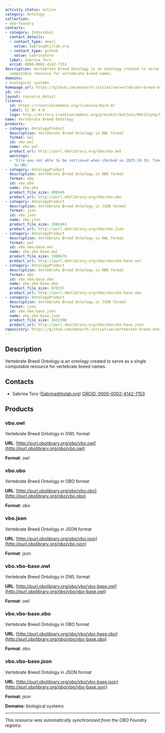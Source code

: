 ```yaml
---
activity_status: active
category: Ontology
collection:
- obo-foundry
contacts:
- category: Individual
  contact_details:
  - contact_type: email
    value: Sabrina@tislab.org
  - contact_type: github
    value: sabrinatoro
  label: Sabrina Toro
  orcid: 0000-0002-4142-7153
description: Vertebrate Breed Ontology is an ontology created to serve as a single
  computable resource for vertebrate breed names.
domains:
- biological systems
homepage_url: https://github.com/monarch-initiative/vertebrate-breed-ontology
id: vbo
layout: resource_detail
license:
  id: https://creativecommons.org/licenses/by/4.0/
  label: CC BY 4.0
  logo: http://mirrors.creativecommons.org/presskit/buttons/80x15/png/by.png
name: Vertebrate Breed Ontology
products:
- category: OntologyProduct
  description: Vertebrate Breed Ontology in OWL format
  format: owl
  id: vbo.owl
  name: vbo.owl
  product_url: http://purl.obolibrary.org/obo/vbo.owl
  warnings:
  - 'File was not able to be retrieved when checked on 2025-10-29: Timeout connecting
    to URL'
- category: OntologyProduct
  description: Vertebrate Breed Ontology in OBO format
  format: obo
  id: vbo.obo
  name: vbo.obo
  product_file_size: 908449
  product_url: http://purl.obolibrary.org/obo/vbo.obo
- category: OntologyProduct
  description: Vertebrate Breed Ontology in JSON format
  format: json
  id: vbo.json
  name: vbo.json
  product_file_size: 1082463
  product_url: http://purl.obolibrary.org/obo/vbo.json
- category: OntologyProduct
  description: Vertebrate Breed Ontology in OWL format
  format: owl
  id: vbo.vbo-base.owl
  name: vbo.vbo-base.owl
  product_file_size: 1906676
  product_url: http://purl.obolibrary.org/obo/vbo/vbo-base.owl
- category: OntologyProduct
  description: Vertebrate Breed Ontology in OBO format
  format: obo
  id: vbo.vbo-base.obo
  name: vbo.vbo-base.obo
  product_file_size: 876337
  product_url: http://purl.obolibrary.org/obo/vbo/vbo-base.obo
- category: OntologyProduct
  description: Vertebrate Breed Ontology in JSON format
  format: json
  id: vbo.vbo-base.json
  name: vbo.vbo-base.json
  product_file_size: 1032398
  product_url: http://purl.obolibrary.org/obo/vbo/vbo-base.json
repository: https://github.com/monarch-initiative/vertebrate-breed-ontology
---
```

## Description

Vertebrate Breed Ontology is an ontology created to serve as a single computable resource for vertebrate breed names.

## Contacts

- Sabrina Toro (Sabrina@tislab.org) [ORCID: 0000-0002-4142-7153](https://orcid.org/0000-0002-4142-7153)

## Products

### vbo.owl

Vertebrate Breed Ontology in OWL format

**URL**: [http://purl.obolibrary.org/obo/vbo.owl](http://purl.obolibrary.org/obo/vbo.owl)

**Format**: owl

### vbo.obo

Vertebrate Breed Ontology in OBO format

**URL**: [http://purl.obolibrary.org/obo/vbo.obo](http://purl.obolibrary.org/obo/vbo.obo)

**Format**: obo

### vbo.json

Vertebrate Breed Ontology in JSON format

**URL**: [http://purl.obolibrary.org/obo/vbo.json](http://purl.obolibrary.org/obo/vbo.json)

**Format**: json

### vbo.vbo-base.owl

Vertebrate Breed Ontology in OWL format

**URL**: [http://purl.obolibrary.org/obo/vbo/vbo-base.owl](http://purl.obolibrary.org/obo/vbo/vbo-base.owl)

**Format**: owl

### vbo.vbo-base.obo

Vertebrate Breed Ontology in OBO format

**URL**: [http://purl.obolibrary.org/obo/vbo/vbo-base.obo](http://purl.obolibrary.org/obo/vbo/vbo-base.obo)

**Format**: obo

### vbo.vbo-base.json

Vertebrate Breed Ontology in JSON format

**URL**: [http://purl.obolibrary.org/obo/vbo/vbo-base.json](http://purl.obolibrary.org/obo/vbo/vbo-base.json)

**Format**: json

**Domains**: biological systems

---

*This resource was automatically synchronized from the OBO Foundry registry.*